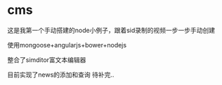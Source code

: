 # cms
这是我第一个手动搭建的node小例子，跟着sid录制的视频一步一步手动创建


使用mongoose+angularjs+bower+nodejs


整合了simditor富文本编辑器


目前实现了news的添加和查询
待补完..
